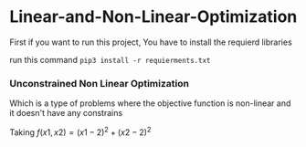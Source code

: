 # Linear-and-Non-Linear-Optimization

First if you want to run this project, You have to install the requierd libraries

run this command 
``` pip3 install -r requierments.txt ```

### Unconstrained Non Linear Optimization
Which is a type of problems where the objective function is non-linear and it doesn't have any constrains 

Taking $f(x1,x2) = (x1 - 2 ) ^ 2 + (x2 - 2) ^ 2$
